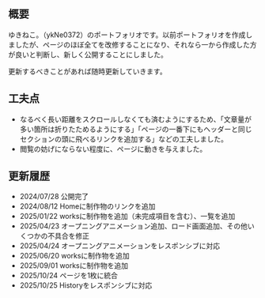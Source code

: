 ## **概要**

ゆきねこ｡（ykNe0372）のポートフォリオです。以前ポートフォリオを作成しましたが、ページのほぼ全てを改修することになり、それなら一から作成した方が良いと判断し、新しく公開することにしました。

更新するべきことがあれば随時更新していきます。

## **工夫点**

- なるべく長い距離をスクロールしなくても済むようにするため、「文章量が多い箇所は折りたためるようにする」「ページの一番下にもヘッダーと同じセクションの頭に飛べるリンクを追加する」などの工夫しました。
- 閲覧の妨げにならない程度に、ページに動きを与えました。

## **更新履歴**

- 2024/07/28 公開完了
- 2024/08/12 Homeに制作物のリンクを追加
- 2025/01/22 worksに制作物を追加（未完成項目を含む）、一覧を追加
- 2025/04/23 オープニングアニメーション追加、ロード画面追加、その他いくつかの不具合を修正
- 2025/04/24 オープニングアニメーションをレスポンシブに対応
- 2025/06/20 worksに制作物を追加
- 2025/09/01 worksに制作物を追加
- 2025/10/24 ページを1枚に統合
- 2025/10/25 Historyをレスポンシブに対応
